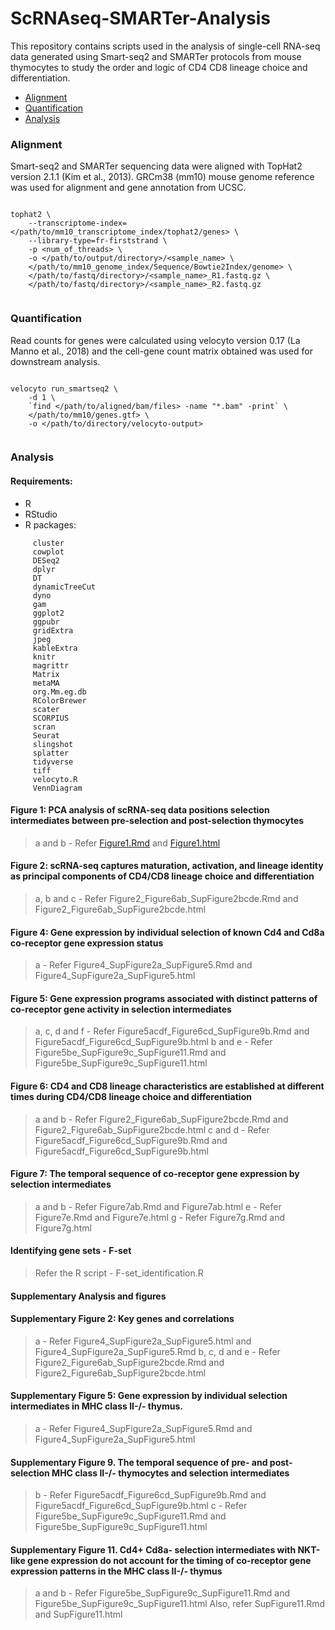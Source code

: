 # ScRNAseq-SMARTer-Analysis

This repository contains scripts used in the analysis of single-cell RNA-seq data generated using Smart-seq2 and SMARTer protocols from mouse thymocytes to study the order and logic of CD4 CD8 lineage choice and differentiation.


- [Alignment](#alignment)
- [Quantification](#quantification)
- [Analysis](#analysis)



### Alignment

Smart-seq2 and SMARTer sequencing data were aligned with TopHat2 version 2.1.1 (Kim et al., 2013). GRCm38 (mm10) mouse genome reference was used for alignment and gene annotation from UCSC.

```

tophat2 \
	--transcriptome-index=</path/to/mm10_transcriptome_index/tophat2/genes> \
	--library-type=fr-firststrand \
	-p <num_of_threads> \
	-o </path/to/output/directory>/<sample_name> \
	</path/to/mm10_genome_index/Sequence/Bowtie2Index/genome> \
	</path/to/fastq/directory>/<sample_name>_R1.fastq.gz \
	</path/to/fastq/directory>/<sample_name>_R2.fastq.gz


```



### Quantification

Read counts for genes were calculated using velocyto version 0.17 (La Manno et al., 2018) and the cell-gene count matrix obtained was used for downstream analysis.

```

velocyto run_smartseq2 \
	-d 1 \
	`find </path/to/aligned/bam/files> -name "*.bam" -print` \
	</path/to/mm10/genes.gtf> \
	-o </path/to/directory/velocyto-output>


```

### Analysis

#### Requirements:

* R
* RStudio
* R packages:

```
     cluster
     cowplot
     DESeq2
     dplyr
     DT
     dynamicTreeCut
     dyno
     gam
     ggplot2
     ggpubr
     gridExtra
     jpeg
     kableExtra
     knitr
     magrittr
     Matrix
     metaMA
     org.Mm.eg.db
     RColorBrewer
     scater
     SCORPIUS
     scran
     Seurat
     slingshot
     splatter
     tidyverse
     tiff
     velocyto.R
     VennDiagram
```


#### Figure 1: PCA analysis of scRNA-seq data positions selection intermediates between pre-selection and post-selection thymocytes

> a and b - Refer [Figure1.Rmd](blob/master/Figure1.Rmd) and [Figure1.html](blob/master/Figure1.html)

#### Figure 2: scRNA-seq captures maturation, activation, and lineage identity as principal components of CD4/CD8 lineage choice and differentiation

> a, b and c - Refer Figure2_Figure6ab_SupFigure2bcde.Rmd and Figure2_Figure6ab_SupFigure2bcde.html


#### Figure 4: Gene expression by individual selection of known Cd4 and Cd8a co-receptor gene expression status

> a - Refer Figure4_SupFigure2a_SupFigure5.Rmd and Figure4_SupFigure2a_SupFigure5.html



#### Figure 5: Gene expression programs associated with distinct patterns of co-receptor gene activity in selection intermediates

> a, c, d and f - Refer Figure5acdf_Figure6cd_SupFigure9b.Rmd and Figure5acdf_Figure6cd_SupFigure9b.html
> b and e - Refer Figure5be_SupFigure9c_SupFigure11.Rmd and Figure5be_SupFigure9c_SupFigure11.html



#### Figure 6: CD4 and CD8 lineage characteristics are established at different times during CD4/CD8 lineage choice and differentiation

> a and b - Refer Figure2_Figure6ab_SupFigure2bcde.Rmd and Figure2_Figure6ab_SupFigure2bcde.html
> c and d - Refer Figure5acdf_Figure6cd_SupFigure9b.Rmd and Figure5acdf_Figure6cd_SupFigure9b.html


#### Figure 7: The temporal sequence of co-receptor gene expression by selection intermediates

> a and b - Refer Figure7ab.Rmd and Figure7ab.html
> e - Refer Figure7e.Rmd and Figure7e.html
> g - Refer Figure7g.Rmd and Figure7g.html


#### Identifying gene sets - F-set

> Refer the R script - F-set_identification.R

#### Supplementary Analysis and figures

#### Supplementary Figure 2: Key genes and correlations

> a - Refer Figure4_SupFigure2a_SupFigure5.html and  Figure4_SupFigure2a_SupFigure5.Rmd
> b, c, d and e - Refer Figure2_Figure6ab_SupFigure2bcde.Rmd and Figure2_Figure6ab_SupFigure2bcde.html


#### Supplementary Figure 5: Gene expression by individual selection intermediates in MHC class II-/- thymus.  

> a - Refer Figure4_SupFigure2a_SupFigure5.Rmd and Figure4_SupFigure2a_SupFigure5.html


#### Supplementary Figure 9. The temporal sequence of pre- and post-selection MHC class II-/- thymocytes and selection intermediates

> b - Refer Figure5acdf_Figure6cd_SupFigure9b.Rmd and
Figure5acdf_Figure6cd_SupFigure9b.html
> c - Refer Figure5be_SupFigure9c_SupFigure11.Rmd and Figure5be_SupFigure9c_SupFigure11.html


#### Supplementary Figure 11. Cd4+ Cd8a- selection intermediates with NKT-like gene expression do not account for the timing of co-receptor gene expression patterns in the MHC class II-/- thymus

> a and b - Refer Figure5be_SupFigure9c_SupFigure11.Rmd and Figure5be_SupFigure9c_SupFigure11.html Also, refer SupFigure11.Rmd and SupFigure11.html
